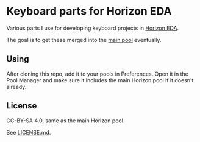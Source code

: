 # Keyboard parts for Horizon EDA

Various parts I use for developing keyboard projects in [Horizon EDA](https://horizon-eda.org/).

The goal is to get these merged into the [main pool](https://github.com/horizon-eda/horizon-pool)
eventually.

## Using

After cloning this repo, add it to your pools in Preferences. Open it in the Pool Manager and make
sure it includes the main Horizon pool if it doesn't already.

## License

CC-BY-SA 4.0, same as the main Horizon pool.

See [LICENSE.md](./LICENSE.md).
